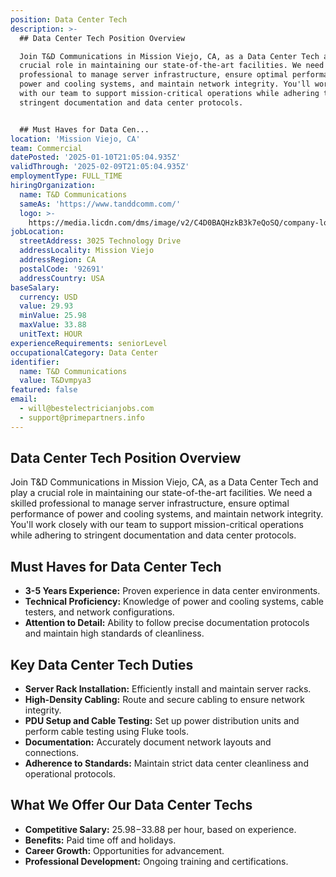 ```yaml
---
position: Data Center Tech
description: >-
  ## Data Center Tech Position Overview

  Join T&D Communications in Mission Viejo, CA, as a Data Center Tech and play a
  crucial role in maintaining our state-of-the-art facilities. We need a skilled
  professional to manage server infrastructure, ensure optimal performance of
  power and cooling systems, and maintain network integrity. You'll work closely
  with our team to support mission-critical operations while adhering to
  stringent documentation and data center protocols.


  ## Must Haves for Data Cen...
location: 'Mission Viejo, CA'
team: Commercial
datePosted: '2025-01-10T21:05:04.935Z'
validThrough: '2025-02-09T21:05:04.935Z'
employmentType: FULL_TIME
hiringOrganization:
  name: T&D Communications
  sameAs: 'https://www.tanddcomm.com/'
  logo: >-
    https://media.licdn.com/dms/image/v2/C4D0BAQHzkB3k7eQoSQ/company-logo_200_200/company-logo_200_200/0/1631320385872?e=2147483647&v=beta&t=nuFy5lrwqoCuQ6_2P8hO_EwhwJlnndzcbM7ZPSfdKlM
jobLocation:
  streetAddress: 3025 Technology Drive
  addressLocality: Mission Viejo
  addressRegion: CA
  postalCode: '92691'
  addressCountry: USA
baseSalary:
  currency: USD
  value: 29.93
  minValue: 25.98
  maxValue: 33.88
  unitText: HOUR
experienceRequirements: seniorLevel
occupationalCategory: Data Center
identifier:
  name: T&D Communications
  value: T&Dvmpya3
featured: false
email:
  - will@bestelectricianjobs.com
  - support@primepartners.info
---
```




## Data Center Tech Position Overview
Join T&D Communications in Mission Viejo, CA, as a Data Center Tech and play a crucial role in maintaining our state-of-the-art facilities. We need a skilled professional to manage server infrastructure, ensure optimal performance of power and cooling systems, and maintain network integrity. You'll work closely with our team to support mission-critical operations while adhering to stringent documentation and data center protocols.

## Must Haves for Data Center Tech
- **3-5 Years Experience:** Proven experience in data center environments.
- **Technical Proficiency:** Knowledge of power and cooling systems, cable testers, and network configurations.
- **Attention to Detail:** Ability to follow precise documentation protocols and maintain high standards of cleanliness.

## Key Data Center Tech Duties
- **Server Rack Installation:** Efficiently install and maintain server racks.
- **High-Density Cabling:** Route and secure cabling to ensure network integrity.
- **PDU Setup and Cable Testing:** Set up power distribution units and perform cable testing using Fluke tools.
- **Documentation:** Accurately document network layouts and connections.
- **Adherence to Standards:** Maintain strict data center cleanliness and operational protocols.

## What We Offer Our Data Center Techs
- **Competitive Salary:** $25.98-$33.88 per hour, based on experience.
- **Benefits:** Paid time off and holidays.
- **Career Growth:** Opportunities for advancement.
- **Professional Development:** Ongoing training and certifications.